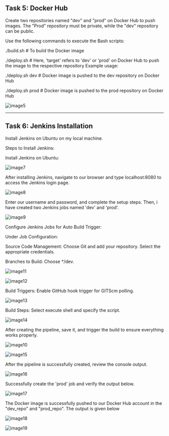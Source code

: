 Task 5: Docker Hub
-------------------

Create two repositories named "dev" and "prod" on Docker Hub to push images. The "Prod" repository must be private, while the "dev" repository can be public.

Use the following commands to execute the Bash scripts:

./build.sh   # To build the Docker image

./deploy.sh <target>   # Here, 'target' refers to 'dev' or 'prod' on Docker Hub to push the image to the respective repository
Example usage:


./deploy.sh dev   # Docker image is pushed to the dev repository on Docker Hub

./deploy.sh prod   # Docker image is pushed to the prod repository on Docker Hub

![image5](https://github.com/vasanthakumar45/capstone-project-App-deployment/assets/154395432/76d5188b-430c-4b1e-99fd-80e37aacc196)

-----------------------------------------------------------------------------------------------------------------------------------------

Task 6: Jenkins Installation
---------------------------

Install Jenkins on Ubuntu on my local machine.

Steps to Install Jenkins:

Install Jenkins on Ubuntu:

![image7](https://github.com/vasanthakumar45/capstone-project-App-deployment/assets/154395432/2f6d30ef-9225-4cca-a432-e573388bb81e)

After installing Jenkins, navigate to our browser and type localhost:8080 to access the Jenkins login page.

![image8](https://github.com/vasanthakumar45/capstone-project-App-deployment/assets/154395432/478dbe11-7ece-4756-bbdd-5d0ebfcb606f)

Enter our username and password, and complete the setup steps. Then, i have created two Jenkins jobs named 'dev' and 'prod'.

![image9](https://github.com/vasanthakumar45/capstone-project-App-deployment/assets/154395432/2b152e9b-7914-44e9-8d7e-c021970bd794)

Configure Jenkins Jobs for Auto Build Trigger:

Under Job Configuration:

Source Code Management: Choose Git and add your repository. Select the appropriate credentials.

Branches to Build: Choose */dev.

![image11](https://github.com/vasanthakumar45/capstone-project-App-deployment/assets/154395432/727b2835-8e75-46cb-a8f2-28e6e5e27348)

![image12](https://github.com/vasanthakumar45/capstone-project-App-deployment/assets/154395432/02b34d14-ecf3-4844-86e9-c380f7245df8)


Build Triggers: Enable GitHub hook trigger for GITScm polling.

![image13](https://github.com/vasanthakumar45/capstone-project-App-deployment/assets/154395432/f40ef93d-5974-4b6f-8a42-8ba7274f51ae)

Build Steps: Select execute shell and specify the script.

![image14](https://github.com/vasanthakumar45/capstone-project-App-deployment/assets/154395432/b7b35d3c-8dea-41a0-a70d-b55813765008)

After creating the pipeline, save it, and trigger the build to ensure everything works properly.

![image10](https://github.com/vasanthakumar45/capstone-project-App-deployment/assets/154395432/47afb4cb-94dd-4a6b-911a-48d5fa8c1ccd)

![image15](https://github.com/vasanthakumar45/capstone-project-App-deployment/assets/154395432/f31d8e70-169d-47d9-91c2-85e50db64ace)


After the pipeline is successfully created, review the console output.

![image16](https://github.com/vasanthakumar45/capstone-project-App-deployment/assets/154395432/d5d9d1bf-d7a2-4911-bedb-0528f16a105f)

Successfully create the 'prod' job and verify the output below.

![image17](https://github.com/vasanthakumar45/capstone-project-App-deployment/assets/154395432/7ed427ec-0d24-4e6f-9626-1d4ad96276f7)


The Docker image is successfully pushed to our Docker Hub account in the "dev_repo" and "prod_repo". The output is given below

![image18](https://github.com/vasanthakumar45/capstone-project-App-deployment/assets/154395432/6352e7d2-0b27-4af3-ad50-6f9d7ae9c1af)

![image19](https://github.com/vasanthakumar45/capstone-project-App-deployment/assets/154395432/9ac433a7-f4a8-4219-b015-630b64182f98)








